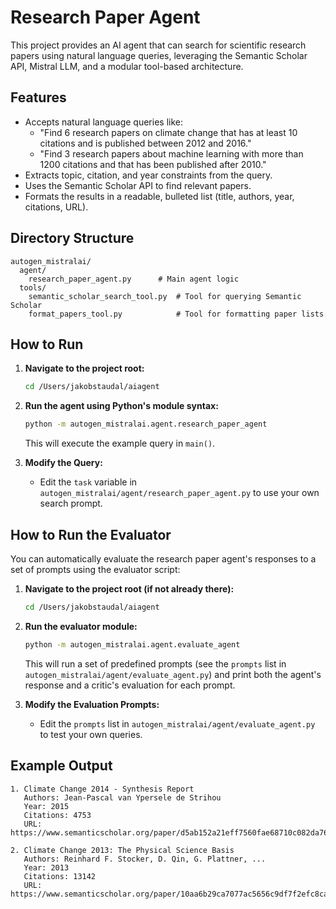 # Research Paper Agent

This project provides an AI agent that can search for scientific research papers using natural language queries, leveraging the Semantic Scholar API, Mistral LLM, and a modular tool-based architecture.

## Features
- Accepts natural language queries like:
  - "Find 6 research papers on climate change that has at least 10 citations and is published between 2012 and 2016."
  - "Find 3 research papers about machine learning with more than 1200 citations and that has been published after 2010."
- Extracts topic, citation, and year constraints from the query.
- Uses the Semantic Scholar API to find relevant papers.
- Formats the results in a readable, bulleted list (title, authors, year, citations, URL).

## Directory Structure
```
autogen_mistralai/
  agent/
    research_paper_agent.py      # Main agent logic
  tools/
    semantic_scholar_search_tool.py  # Tool for querying Semantic Scholar
    format_papers_tool.py            # Tool for formatting paper lists
```

## How to Run
1. **Navigate to the project root:**
   ```sh
   cd /Users/jakobstaudal/aiagent
   ```
2. **Run the agent using Python's module syntax:**
   ```sh
   python -m autogen_mistralai.agent.research_paper_agent
   ```
   This will execute the example query in `main()`.

3. **Modify the Query:**
   - Edit the `task` variable in `autogen_mistralai/agent/research_paper_agent.py` to use your own search prompt.

## How to Run the Evaluator
You can automatically evaluate the research paper agent's responses to a set of prompts using the evaluator script:

1. **Navigate to the project root (if not already there):**
   ```sh
   cd /Users/jakobstaudal/aiagent
   ```
2. **Run the evaluator module:**
   ```sh
   python -m autogen_mistralai.agent.evaluate_agent
   ```
   This will run a set of predefined prompts (see the `prompts` list in `autogen_mistralai/agent/evaluate_agent.py`) and print both the agent's response and a critic's evaluation for each prompt.

3. **Modify the Evaluation Prompts:**
   - Edit the `prompts` list in `autogen_mistralai/agent/evaluate_agent.py` to test your own queries.

## Example Output
```
1. Climate Change 2014 - Synthesis Report
   Authors: Jean-Pascal van Ypersele de Strihou
   Year: 2015
   Citations: 4753
   URL: https://www.semanticscholar.org/paper/d5ab152a21eff7560fae68710c082da76ac86f23

2. Climate Change 2013: The Physical Science Basis
   Authors: Reinhard F. Stocker, D. Qin, G. Plattner, ...
   Year: 2013
   Citations: 13142
   URL: https://www.semanticscholar.org/paper/10aa6b29ca7077ac5656c9df7f2efc8cab158851
```